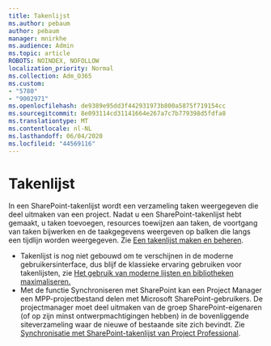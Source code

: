 ```yaml
---
title: Takenlijst
ms.author: pebaum
author: pebaum
manager: mnirkhe
ms.audience: Admin
ms.topic: article
ROBOTS: NOINDEX, NOFOLLOW
localization_priority: Normal
ms.collection: Adm_O365
ms.custom:
- "5780"
- "9002971"
ms.openlocfilehash: de9389e95dd3f442931973b800a5875f719154cc
ms.sourcegitcommit: 8e093114cd31141664e267a7c7b779398d5fdfa8
ms.translationtype: MT
ms.contentlocale: nl-NL
ms.lasthandoff: 06/04/2020
ms.locfileid: "44569116"
---
```

# <a name="task-list"></a>Takenlijst

In een SharePoint-takenlijst wordt een verzameling taken weergegeven die deel uitmaken van een project. Nadat u een SharePoint-takenlijst hebt gemaakt, u taken toevoegen, resources toewijzen aan taken, de voortgang van taken bijwerken en de taakgegevens weergeven op balken die langs een tijdlijn worden weergegeven. Zie [Een takenlijst maken en beheren](https://support.microsoft.com/office/466ad207-46fd-4c77-9af1-41bc23cec21a).  

-   Takenlijst is nog niet gebouwd om te verschijnen in de moderne gebruikersinterface, dus blijf de klassieke ervaring gebruiken voor takenlijsten, zie [Het gebruik van moderne lijsten en bibliotheken maximaliseren.](https://docs.microsoft.com/sharepoint/dev/transform/modernize-userinterface-lists-and-libraries)
-   Met de functie Synchroniseren met SharePoint kan een Project Manager een MPP-projectbestand delen met Microsoft SharePoint-gebruikers. De projectmanager moet deel uitmaken van de groep SharePoint-eigenaren (of op zijn minst ontwerpmachtigingen hebben) in de bovenliggende siteverzameling waar de nieuwe of bestaande site zich bevindt. Zie [Synchronisatie met SharePoint-takenlijst van Project Professional](https://docs.microsoft.com/office/troubleshoot/project/sync-with-tasks-from-project).